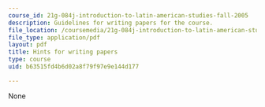 ```yaml
---
course_id: 21g-084j-introduction-to-latin-american-studies-fall-2005
description: Guidelines for writing papers for the course.
file_location: /coursemedia/21g-084j-introduction-to-latin-american-studies-fall-2005/b63515fd4b6d02a8f79f97e9e144d177_MIT21G_084JF05_sylbs200211.pdf
file_type: application/pdf
layout: pdf
title: Hints for writing papers
type: course
uid: b63515fd4b6d02a8f79f97e9e144d177

---
```

None